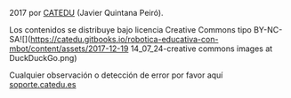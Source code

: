 2017 por [CATEDU](https://catedu.gitbooks.io/robotica-educativa-con-mbot/content/www.catedu.es) \(Javier Quintana Peiró\).

Los contenidos se distribuye bajo licencia Creative Commons tipo BY-NC-SA![](https://catedu.gitbooks.io/robotica-educativa-con-mbot/content/assets/2017-12-19 14_07_24-creative commons images at DuckDuckGo.png)

Cualquier observación o detección de error por favor aquí [soporte.catedu.es](http://soporte.catedu.es/)

